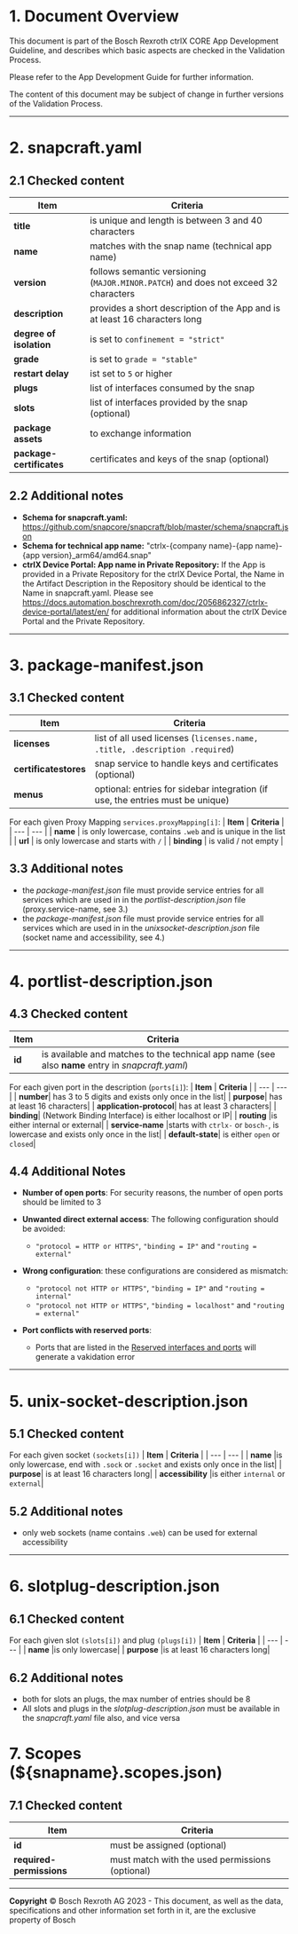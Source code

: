 # 1. Document Overview

This document is part of the Bosch Rexroth ctrlX CORE App Development Guideline, and describes which basic aspects are checked in the Validation Process.

Please refer to the App Development Guide for further information.

The content of this document may be subject of change in further versions of the Validation Process.

****
# 2. snapcraft.yaml


## 2.1 Checked content

| **Item** | **Criteria** |
| --- | --- |
| **title** | is unique and length is between 3 and 40  characters |
| **name**  | matches with the snap name (technical app name) |
| **version** | follows semantic versioning (`MAJOR.MINOR.PATCH`) and does not exceed 32 characters |
| **description** | provides a short description of the App and is at least 16 characters long |
| **degree of isolation** | is set to `confinement = "strict"` |
| **grade** | is set to `grade = "stable"` |
| **restart delay** | ist set to `5` or higher |
| **plugs** | list of interfaces consumed by the snap |
| **slots** | list of interfaces provided by the snap (optional)|
| **package assets** | to exchange information |
| **package-certificates** | certificates and keys of the snap (optional) |


## 2.2 Additional notes

- **Schema for snapcraft.yaml:** https://github.com/snapcore/snapcraft/blob/master/schema/snapcraft.json
- **Schema for technical app  name:** "ctrlx-{company name}-{app name}-{app version}_arm64/amd64.snap"
- **ctrlX Device Portal: App name in Private Repository:** If the App is provided in a Private Repository for the ctrlX Device Portal, the Name in the Artifact Description in the Repository should be identical to the Name in snapcraft.yaml. Please see https://docs.automation.boschrexroth.com/doc/2056862327/ctrlx-device-portal/latest/en/ for additional information about the ctrlX Device Portal and the Private Repository.



****
# 3. package-manifest.json


## 3.1 Checked content

| **Item** | **Criteria** |
| --- | --- |
| **licenses** | list of all used licenses (`licenses.name, .title, .description .required`) |
| **certificatestores** | snap service to handle keys and certificates (optional) |
| **menus** | optional: entries for sidebar integration (if use, the entries must be unique)

For each given Proxy Mapping `services.proxyMapping[i]`:
| **Item** | **Criteria** |
| --- | --- |
| **name** | is only lowercase, contains `.web` and is unique in the list |
| **url** | is only lowercase and starts with `/` |
| **binding** | is valid / not empty |

## 3.3 Additional notes

- the *package-manifest.json* file must provide service entries for all services which are used in in the *portlist-description.json* file (proxy.service-name, see 3.)
- the *package-manifest.json* file must provide service entries for all services which are used in in the *unixsocket-description.json* file (socket name and accessibility, see 4.)

****
# 4. portlist-description.json

## 4.3 Checked content

| **Item** | **Criteria** |
| --- | --- |
| **id** | is available and matches to the technical app name (see also **name** entry in *snapcraft.yaml*) |

For each given port in the description (`ports[i]`):
| **Item** | **Criteria** |
| --- | --- |
| **number**|  has 3 to 5 digits and exists only once in the list|
| **purpose**| has at least 16 characters|
| **application-protocol**| has at least 3 characters|
| **binding**| (Network Binding Interface) is either localhost or IP|
| **routing** |is either internal or external|
| **service-name** |starts with `ctrlx-` or `bosch-`, is lowercase and exists only once in the list|
| **default-state**| is either `open` or `closed`|


## 4.4 Additional Notes

- **Number of open ports**: For security reasons, the number of open ports should be limited to 3
- **Unwanted direct external access**: The following configuration should be avoided:
    - `"protocol = HTTP or HTTPS"`, `"binding = IP"` and `"routing = external"`

- **Wrong configuration**: these configurations are considered as mismatch:
    - `"protocol not HTTP or HTTPS"`, `"binding = IP"` and `"routing = internal"`
    - `"protocol not HTTP or HTTPS"`, `"binding = localhost"` and `"routing = external"`

- **Port conflicts with reserved ports**:
    - Ports that are listed in the [Reserved interfaces and ports](appdevguide_reserved-interfaces.md) will generate a vakidation error

****
# 5. unix-socket-description.json

## 5.1 Checked content

For each given socket `(sockets[i])`
| **Item** | **Criteria** |
| --- | --- |
| **name** |is only lowercase, end with `.sock` or `.socket` and exists only once in the list|
| **purpose**| is at least 16 characters long|
| **accessibility** |is either `internal` or `external`|

## 5.2 Additional notes

- only web sockets (name contains `.web`) can be used for external accessibility

****
# 6. slotplug-description.json

## 6.1 Checked content

For each given slot `(slots[i])` and plug `(plugs[i])`
| **Item** | **Criteria** |
| --- | --- |
| **name** |is only lowercase|
| **purpose** |is at least 16 characters long|

## 6.2 Additional notes
- both for slots an plugs, the max number of entries should be 8
- All slots and plugs in the *slotplug-description.json* must be available in the *snapcraft.yaml* file also, and vice versa

# 7. Scopes (${snapname}.scopes.json)

## 7.1 Checked content

| **Item** | **Criteria** |
| --- | --- |
|**id** | must be assigned (optional) |
| **required-permissions** | must match with the used permissions (optional) |



****
**Copyright**
© Bosch Rexroth AG 2023 - 
This document, as well as the data, specifications and other information set forth in it, are the exclusive property of Bosch
